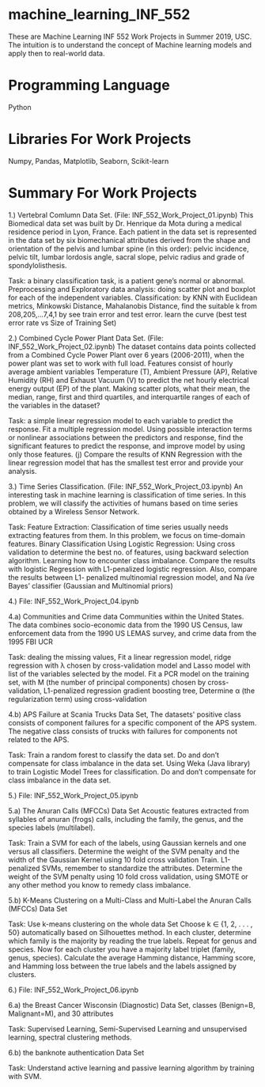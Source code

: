 # machine_learning_INF_552
These are Machine Learning INF 552 Work Projects in Summer 2019, USC. The intuition is to understand the concept of Machine learning models and apply then to real-world data.

# Programming Language

Python

# Libraries For Work Projects

Numpy, Pandas, Matplotlib, Seaborn, Scikit-learn

# Summary For Work Projects

1.)	Vertebral Comlumn Data Set. (File: INF_552_Work_Project_01.ipynb) This Biomedical data set was built by Dr. Henrique da Mota during a medical residence period in Lyon, France. Each patient in the data set is represented in the data set by six biomechanical attributes derived from the shape and orientation of the pelvis and lumbar spine (in this order): pelvic incidence, pelvic tilt, lumbar lordosis angle, sacral slope, pelvic radius and grade of spondylolisthesis. 

Task: a binary classification task, is a patient gene’s normal or abnormal. 
Preprocessing and Exploratory data analysis: doing scatter plot and boxplot for each of the independent variables. 
Classification: by KNN  with Euclidean metrics, Minkowski Distance, Mahalanobis Distance, find the suitable k from 208,205,…7,4,1 by see train error and test error. learn the curve (best test error rate vs Size of Training Set)

2.)	Combined Cycle Power Plant Data Set. (File: INF_552_Work_Project_02.ipynb) The dataset contains data points collected from a Combined Cycle Power Plant over 6 years (2006-2011), when the power plant was set to work with full load. Features consist of hourly average ambient variables Temperature (T), Ambient Pressure (AP), Relative Humidity (RH) and Exhaust Vacuum (V) to predict the net hourly electrical energy output (EP) of the plant. 
Making scatter plots, what their mean, the median, range, first and third quartiles, and interquartile ranges of each of the variables in the dataset? 

Task: a simple linear regression model to each variable to predict the response. Fit a multiple regression model. Using possible interaction terms or nonlinear associations between the predictors and response, find the significant features to predict the response, and improve model by using only those features. (j)  Compare the results of KNN Regression with the linear regression model that has the smallest test error and provide your analysis. 

3.)	Time Series Classification. (File: INF_552_Work_Project_03.ipynb) An interesting task in machine learning is classification of time series. In this problem, we will classify the activities of humans based on time series obtained by a Wireless Sensor Network.

Task: Feature Extraction: Classification of time series usually needs extracting features from them. In this problem, we focus on time-domain features. 
Binary Classification Using Logistic Regression: Using cross validation to determine the best no. of features, using backward selection algorithm. Learning how to encounter class imbalance. Compare the results with logistic Regression with L1-penalized logistic regression. Also, compare the results between L1- penalized multinomial regression model, and Na ̈ıve Bayes’ classifier (Gaussian and Multinomial priors)

4.)	File: INF_552_Work_Project_04.ipynb

4.a)  Communities and Crime data Communities within the United States. The data combines socio-economic data from the 1990 US Census, law enforcement data from the 1990 US LEMAS survey, and crime data from the 1995 FBI UCR

Task: dealing the missing values, Fit a linear regression model, ridge regression with λ chosen by cross-validation model and Lasso model with list of the variables selected by the model. Fit a PCR model on the training set, with M (the number of principal components) chosen by cross-validation, L1-penalized regression gradient boosting tree, Determine α (the regularization term) using cross-validation 

4.b) APS Failure at Scania Trucks Data Set, The datasets' positive class consists of component failures for a specific component of the APS system. The negative class consists of trucks with failures for components not related to the APS.

Task: Train a random forest to classify the data set. Do and don’t compensate for class imbalance in the data set. Using Weka (Java library) to train Logistic Model Trees for classification. Do and don’t compensate for class imbalance in the data set.

5.)	File: INF_552_Work_Project_05.ipynb

5.a) The Anuran Calls (MFCCs) Data Set Acoustic features extracted from syllables of anuran (frogs) calls, including the family, the genus, and the species labels (multilabel).

Task:  Train a SVM for each of the labels, using Gaussian kernels and one versus all classifiers. Determine the weight of the SVM penalty and the width of the Gaussian Kernel using 10 fold cross validation Train. L1-penalized SVMs, remember to standardize the attributes. Determine the weight of the SVM penalty using 10 fold cross validation, using SMOTE or any other method you know to remedy class imbalance.

5.b) K-Means Clustering on a Multi-Class and Multi-Label the Anuran Calls (MFCCs) Data Set 

Task: Use k-means clustering on the whole data Set Choose k ∈ {1, 2, . . . , 50} automatically based on Silhouettes method. In each cluster, determine which family is the majority by reading the true labels. Repeat for genus and species. Now for each cluster you have a majority label triplet (family, genus, species). Calculate the average Hamming distance, Hamming score, and Hamming loss between the true labels and the labels assigned by clusters.

6.) File: INF_552_Work_Project_06.ipynb

6.a) the Breast Cancer Wisconsin (Diagnostic) Data Set, classes (Benign=B, Malignant=M), and 30 attributes

Task: Supervised Learning, Semi-Supervised Learning and unsupervised learning, spectral clustering methods. 

6.b) the banknote authentication Data Set

Task: Understand active learning and passive learning algorithm by training with SVM.
